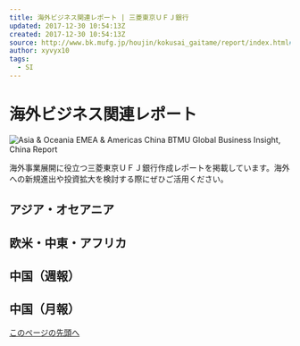 ```yaml
---
title: 海外ビジネス関連レポート | 三菱東京ＵＦＪ銀行
updated: 2017-12-30 10:54:13Z
created: 2017-12-30 10:54:13Z
source: http://www.bk.mufg.jp/houjin/kokusai_gaitame/report/index.html#ANC02
author: xyvyx10
tags:
  - SI
---
```


# 海外ビジネス関連レポート

![Asia & Oceania EMEA & Americas China BTMU Global Business Insight, China Report](../_resources/dcdac8d6bbc780704aa45e99c7badbfe.jpg)

海外事業展開に役立つ三菱東京ＵＦＪ銀行作成レポートを掲載しています。海外への新規進出や投資拡大を検討する際にぜひご活用ください。

## アジア・オセアニア

## 欧米・中東・アフリカ

## 中国（週報）

## 中国（月報）

[このページの先頭へ](http://www.bk.mufg.jp/houjin/kokusai_gaitame/report/index.html#PAGETOP)